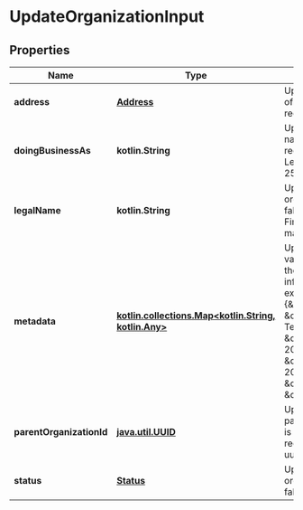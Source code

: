 
# UpdateOrganizationInput

## Properties
| Name | Type | Description | Notes |
| ------------ | ------------- | ------------- | ------------- |
| **address** | [**Address**](Address.md) | Updated physical address of the organization required: false |  [optional] |
| **doingBusinessAs** | **kotlin.String** | Updated trading or brand name of the organization required: false example: Lerian Group maxLength: 256 |  [optional] |
| **legalName** | **kotlin.String** | Updated legal name of the organization required: false example: Lerian Financial Group Ltd. maxLength: 256 |  [optional] |
| **metadata** | [**kotlin.collections.Map&lt;kotlin.String, kotlin.Any&gt;**](kotlin.Any.md) | Updated custom key-value pairs for extending the organization information required: false example: {\&quot;industry\&quot;: \&quot;Financial Technology\&quot;, \&quot;founded\&quot;: 2020, \&quot;employees\&quot;: 200, \&quot;headquarters\&quot;: \&quot;New York\&quot;} |  [optional] |
| **parentOrganizationId** | [**java.util.UUID**](java.util.UUID.md) | Updated UUID of the parent organization if this is a child organization required: false format: uuid |  [optional] |
| **status** | [**Status**](Status.md) | Updated status of the organization required: false |  [optional] |



